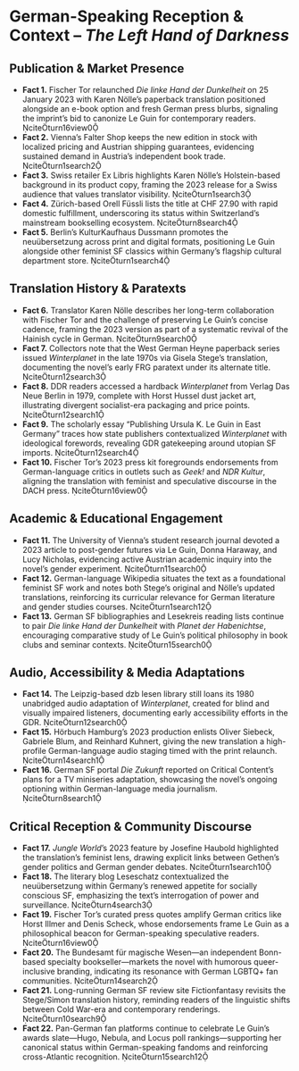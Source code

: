 # German-Speaking Reception & Context – *The Left Hand of Darkness*

## Publication & Market Presence
- **Fact 1.** Fischer Tor relaunched *Die linke Hand der Dunkelheit* on 25 January 2023 with Karen Nölle’s paperback translation positioned alongside an e-book option and fresh German press blurbs, signaling the imprint’s bid to canonize Le Guin for contemporary readers. citeturn16view0
- **Fact 2.** Vienna’s Falter Shop keeps the new edition in stock with localized pricing and Austrian shipping guarantees, evidencing sustained demand in Austria’s independent book trade. citeturn1search2
- **Fact 3.** Swiss retailer Ex Libris highlights Karen Nölle’s Holstein-based background in its product copy, framing the 2023 release for a Swiss audience that values translator visibility. citeturn1search3
- **Fact 4.** Zürich-based Orell Füssli lists the title at CHF 27.90 with rapid domestic fulfillment, underscoring its status within Switzerland’s mainstream bookselling ecosystem. citeturn8search4
- **Fact 5.** Berlin’s KulturKaufhaus Dussmann promotes the neuübersetzung across print and digital formats, positioning Le Guin alongside other feminist SF classics within Germany’s flagship cultural department store. citeturn1search4

## Translation History & Paratexts
- **Fact 6.** Translator Karen Nölle describes her long-term collaboration with Fischer Tor and the challenge of preserving Le Guin’s concise cadence, framing the 2023 version as part of a systematic revival of the Hainish cycle in German. citeturn9search0
- **Fact 7.** Collectors note that the West German Heyne paperback series issued *Winterplanet* in the late 1970s via Gisela Stege’s translation, documenting the novel’s early FRG paratext under its alternate title. citeturn12search3
- **Fact 8.** DDR readers accessed a hardback *Winterplanet* from Verlag Das Neue Berlin in 1979, complete with Horst Hussel dust jacket art, illustrating divergent socialist-era packaging and price points. citeturn12search1
- **Fact 9.** The scholarly essay “Publishing Ursula K. Le Guin in East Germany” traces how state publishers contextualized *Winterplanet* with ideological forewords, revealing GDR gatekeeping around utopian SF imports. citeturn12search4
- **Fact 10.** Fischer Tor’s 2023 press kit foregrounds endorsements from German-language critics in outlets such as *Geek!* and *NDR Kultur*, aligning the translation with feminist and speculative discourse in the DACH press. citeturn16view0

## Academic & Educational Engagement
- **Fact 11.** The University of Vienna’s student research journal devoted a 2023 article to post-gender futures via Le Guin, Donna Haraway, and Lucy Nicholas, evidencing active Austrian academic inquiry into the novel’s gender experiment. citeturn11search0
- **Fact 12.** German-language Wikipedia situates the text as a foundational feminist SF work and notes both Stege’s original and Nölle’s updated translations, reinforcing its curricular relevance for German literature and gender studies courses. citeturn1search12
- **Fact 13.** German SF bibliographies and Lesekreis reading lists continue to pair *Die linke Hand der Dunkelheit* with *Planet der Habenichtse*, encouraging comparative study of Le Guin’s political philosophy in book clubs and seminar contexts. citeturn15search0

## Audio, Accessibility & Media Adaptations
- **Fact 14.** The Leipzig-based dzb lesen library still loans its 1980 unabridged audio adaptation of *Winterplanet*, created for blind and visually impaired listeners, documenting early accessibility efforts in the GDR. citeturn12search0
- **Fact 15.** Hörbuch Hamburg’s 2023 production enlists Oliver Siebeck, Gabriele Blum, and Reinhard Kuhnert, giving the new translation a high-profile German-language audio staging timed with the print relaunch. citeturn14search1
- **Fact 16.** German SF portal *Die Zukunft* reported on Critical Content’s plans for a TV miniseries adaptation, showcasing the novel’s ongoing optioning within German-language media journalism. citeturn8search1

## Critical Reception & Community Discourse
- **Fact 17.** *Jungle World*’s 2023 feature by Josefine Haubold highlighted the translation’s feminist lens, drawing explicit links between Gethen’s gender politics and German gender debates. citeturn1search10
- **Fact 18.** The literary blog Leseschatz contextualized the neuübersetzung within Germany’s renewed appetite for socially conscious SF, emphasizing the text’s interrogation of power and surveillance. citeturn4search3
- **Fact 19.** Fischer Tor’s curated press quotes amplify German critics like Horst Illmer and Denis Scheck, whose endorsements frame Le Guin as a philosophical beacon for German-speaking speculative readers. citeturn16view0
- **Fact 20.** The Bundesamt für magische Wesen—an independent Bonn-based specialty bookseller—markets the novel with humorous queer-inclusive branding, indicating its resonance with German LGBTQ+ fan communities. citeturn14search2
- **Fact 21.** Long-running German SF review site Fictionfantasy revisits the Stege/Simon translation history, reminding readers of the linguistic shifts between Cold War-era and contemporary renderings. citeturn10search9
- **Fact 22.** Pan-German fan platforms continue to celebrate Le Guin’s awards slate—Hugo, Nebula, and Locus poll rankings—supporting her canonical status within German-speaking fandoms and reinforcing cross-Atlantic recognition. citeturn15search12

